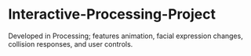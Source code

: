 # Interactive-Processing-Project
Developed in Processing; features animation, facial expression changes, collision responses, and user controls.
